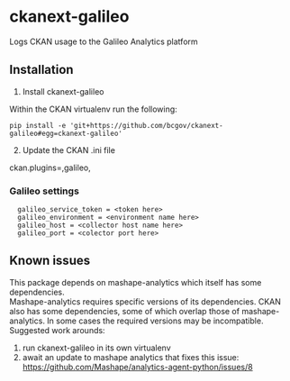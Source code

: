 # ckanext-galileo
Logs CKAN usage to the Galileo Analytics platform

## Installation

1. Install ckanext-galileo 

  Within the CKAN virtualenv run the following:

    pip install -e 'git+https://github.com/bcgov/ckanext-galileo#egg=ckanext-galileo'

2. Update the CKAN .ini file

  ckan.plugins=<other plugins...>,galileo,<other plugins...>

### Galileo settings

```
  galileo_service_token = <token here>
  galileo_environment = <environment name here>
  galileo_host = <collector host name here>
  galileo_port = <colector port here>
```

## Known issues

This package depends on mashape-analytics which itself has some dependencies.  
Mashape-analytics requires specific versions of its dependencies.  CKAN also
has some dependencies, some of which overlap those of mashape-analytics.  In some
cases the required versions may be incompatible.  Suggested work arounds:

1. run ckanext-galileo in its own virtualenv
2. await an update to mashape analytics that fixes this issue: 
  https://github.com/Mashape/analytics-agent-python/issues/8
